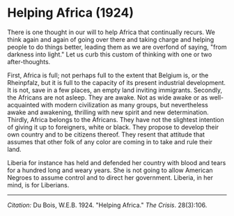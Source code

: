 <!--
title:   Helping Africa
author:  Du Bois, W.E.B.
journal: The Crisis
year:    1924
volume:  28
issue:   3
pages:   106
-->
# Helping Africa (1924)

There is one thought in our will to help Africa that continually recurs. We think again and again of going over there and taking charge and helping people to do things better, leading them as we are overfond of saying, "from darkness into light." Let us curb this custom of thinking with one or two after-thoughts.

First, Africa is full; not perhaps full to the extent that Belgium is, or the Rheinpfalz, but it is full to the capacity of its present industrial development. It is not, save in a few places, an empty land inviting immigrants. Secondly, the Africans are not asleep. They are awake. Not as wide awake or as well-acquainted with modern civilization as many groups, but nevertheless awake and awakening, thrilling with new spirit and new determination. Thirdly, Africa belongs to the Africans. They have not the slightest intention of giving it up to foreigners, white or black. They propose to develop their own country and to be citizens thereof. They resent that attitude that assumes that other folk of any color are coming in to take and rule their land.

Liberia for instance has held and defended her country with blood and tears for a hundred long and weary years. She is not going to allow American Negroes to assume control and to direct her government. Liberia, in her mind, is for Liberians.

_________________
*Citation:* Du Bois, W.E.B. 1924. "Helping Africa." *The Crisis*. 28(3):106.
